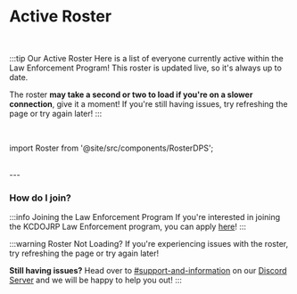 # Active Roster

<br/>

:::tip Our Active Roster
Here is a list of everyone currently active within the Law Enforcement Program! This roster is updated live, so it's always up to date.

The roster **may take a second or two to load if you're on a slower connection**, give it a moment! If you're still having issues, try refreshing the page or try again later!
:::

<br/>

import Roster from '@site/src/components/RosterDPS';

<Roster />

<br/>
---
<br/>

### How do I join?

:::info Joining the Law Enforcement Program
If you're interested in joining the KCDOJRP Law Enforcement program, you can apply [here](/docs/law-enforcement/apply)!
:::

:::warning Roster Not Loading?
If you're experiencing issues with the roster, try refreshing the page or try again later!

**Still having issues?** Head over to [#support-and-information](https://discord.com/channels/1132847710282727565/1134209356708196392) on our [Discord Server](https://discord.gg/kcdojrp) and we will be happy to help you out!
:::
